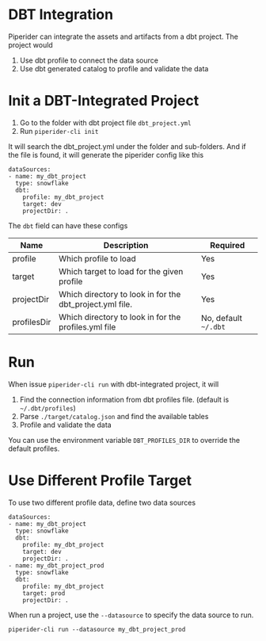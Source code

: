 # DBT Integration

Piperider can integrate the assets and artifacts from a dbt project. The project would

1. Use dbt profile to connect the data source
2. Use dbt generated catalog to profile and validate the data


# Init a DBT-Integrated Project

1. Go to the folder with dbt project file `dbt_project.yml`
2. Run `piperider-cli init`

It will search the dbt_project.yml under the folder and sub-folders. And if the file is found, it will generate the piperider config like this

```
dataSources:
- name: my_dbt_project
  type: snowflake
  dbt:
    profile: my_dbt_project
    target: dev
    projectDir: .
```

The `dbt` field can have these configs

Name | Description | Required
-----|-------------|-----------
profile | Which profile to load | Yes
target | Which target to load for the given profile | Yes
projectDir |  Which directory to look in for the dbt_project.yml file. | Yes
profilesDir | Which directory to look in for the profiles.yml file | No, default `~/.dbt`

# Run

When issue `piperider-cli run` with dbt-integrated project, it will

1. Find the connection information from dbt profiles file. (default is `~/.dbt/profiles`)
1. Parse `./target/catalog.json` and find the available tables
1. Profile and validate the data

You can use the environment variable `DBT_PROFILES_DIR` to override the default profiles.


# Use Different Profile Target

To use two different profile data, define two data sources

```
dataSources:
- name: my_dbt_project
  type: snowflake
  dbt:
    profile: my_dbt_project
    target: dev
    projectDir: .
- name: my_dbt_project_prod
  type: snowflake
  dbt:
    profile: my_dbt_project
    target: prod
    projectDir: .    
```

When run a project, use the `--datasource` to specify the data source to run.

```
piperider-cli run --datasource my_dbt_project_prod
```